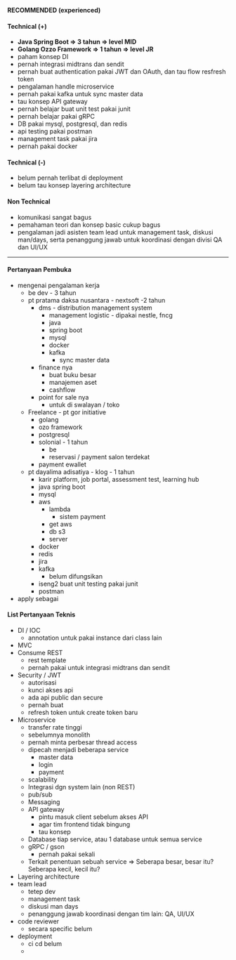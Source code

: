 **RECOMMENDED (experienced)**

#### Technical (+) 

- **Java Spring Boot => 3 tahun => level MID**  
- **Golang Ozzo Framework => 1 tahun => level JR**
- paham konsep DI
- pernah integrasi midtrans dan sendit
- pernah buat authentication pakai JWT dan OAuth, dan tau flow resfresh token
- pengalaman handle microservice
- pernah pakai kafka untuk sync master data
- tau konsep API gateway
- pernah belajar buat unit test pakai junit
- pernah belajar pakai gRPC 
- DB pakai mysql, postgresql, dan redis
- api testing pakai postman
- management task pakai jira
- pernah pakai docker

#### Technical (-)  

- belum pernah terlibat di deployment
- belum tau konsep layering architecture

#### Non Technical  

- komunikasi sangat bagus
- pemahaman teori dan konsep basic cukup bagus
- pengalaman jadi asisten team lead untuk management task, diskusi man/days, serta penanggung jawab untuk koordinasi dengan divisi QA dan UI/UX

---

#### Pertanyaan Pembuka

- mengenai pengalaman kerja  
	- be dev - 3 tahun
	- pt pratama daksa nusantara - nextsoft  -2 tahun
		- dms - distribution management system
			- management logistic - dipakai nestle, fncg
			- java
			- spring boot
			- mysql
			- docker
			- kafka
				- sync master data
		- finance nya
			- buat buku besar
			- manajemen aset
			- cashflow
		- point for sale nya
			- untuk di swalayan / toko
	- Freelance - pt gor initiative
		- golang
		- ozo framework
		- postgresql
		- solonial - 1 tahun
			- be
			- reservasi / payment salon terdekat
		- payment ewallet
	- pt dayalima adisatiya - klog - 1 tahun
		- karir platform, job portal, assessment test, learning hub
		- java spring boot
		- mysql
		- aws
			- lambda
				- sistem payment
			- get aws
			- db s3
			- server
		- docker
		- redis
		- jira
		- kafka
			- belum difungsikan
		- iseng2 buat unit testing pakai junit
		- postman
- apply sebagai


#### List Pertanyaan Teknis

- DI / IOC
	- annotation untuk pakai instance dari class lain
- MVC
- Consume REST
	- rest template
	- pernah pakai untuk integrasi midtrans dan sendit
- Security / JWT
	- autorisasi
	- kunci akses api
	- ada api public dan secure
	- pernah buat
	- refresh token untuk create token baru
- Microservice
	- transfer rate tinggi
	- sebelumnya monolith
	- pernah minta perbesar thread access
	- dipecah menjadi beberapa service
		- master data
		- login
		- payment
	- scalability
	- Integrasi dgn system lain (non REST)
	- pub/sub
	- Messaging
	- API gateway
		- pintu masuk client sebelum akses API
		- agar tim frontend tidak bingung
		- tau konsep
	- Database tiap service, atau 1 database untuk semua service
	- gRPC / gson
		- pernah pakai sekali
	- Terkait penentuan sebuah service => Seberapa besar, besar itu? Seberapa kecil, kecil itu?
- Layering architecture
- team lead
	- tetep dev
	- management task
	- diskusi man days
	- penanggung jawab koordinasi dengan tim lain: QA, UI/UX
- code reviewer
	- secara specific belum
- deployment
	- ci cd belum
	- 